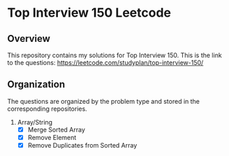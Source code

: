 # Top Interview 150 Leetcode

## Overview
This repository contains my solutions for Top Interview 150. This is the link to the questions: https://leetcode.com/studyplan/top-interview-150/

## Organization 
The questions are organized by the problem type and stored in the corresponding repositories.
1. Array/String
   - [x] Merge Sorted Array
   - [x] Remove Element
   - [x] Remove Duplicates from Sorted Array
